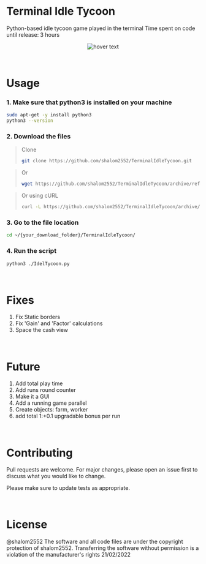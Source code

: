 # Terminal Idle Tycoon
Python-based idle tycoon game played in the terminal
Time spent on code until release: 3 hours

<p align="center">
  <img src="https://i.ibb.co/jgz57S9/Screenshot-2022-02-21-180649.png" title="hover text">
</p>

<br>

# Usage
### 1. Make sure that python3 is installed on your machine
```bash
sudo apt-get -y install python3 
python3 --version
```
### 2. Download the files
> Clone
>```bash
>git clone https://github.com/shalom2552/TerminalIdleTycoon.git
>```

> Or
>```bash
>wget https://github.com/shalom2552/TerminalIdleTycoon/archive/refs/heads/main.zip
>```

> Or using cURL
>```bash
>curl -L https://github.com/shalom2552/TerminalIdleTycoon/archive/refs/heads/main.zip
>```
### 3. Go to the file location
```bash
cd ~/{your_download_folder}/TerminalIdleTycoon/
```
### 4. Run the script
```bash
python3 ./IdelTycoon.py
```
<br>

# Fixes
  1. Fix Static borders
  2. Fix 'Gain' and 'Factor' calculations
  3. Space the cash view

<br>
  
# Future
  1. Add total play time
  2. Add runs round counter
  2. Make it a GUI
  3. Add a running game parallel
  4. Create objects: farm, worker
  5. add total 1:+0.1 upgradable bonus per run
  
<br>

# Contributing
Pull requests are welcome. For major changes, please open an issue first to discuss what you would like to change.

Please make sure to update tests as appropriate.

<br>

# License
@shalom2552 The software and all code files are under the copyright protection of shalom2552. Transferring the software without permission is a violation of the manufacturer's rights 21/02/2022
